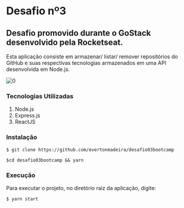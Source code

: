 # Desafio nº3

## **Desafio promovido durante o GoStack desenvolvido pela Rocketseat.**
 Esta aplicação consiste em armazenar/ listar/ remover repositórios do GitHub e suas respectivas tecnologias armazenados em uma API desenvolvida em Node.js.
 
![0](https://user-images.githubusercontent.com/42476488/80655751-d47c7180-8a55-11ea-810a-ce6db85009a6.jpg)

### Tecnologias Utilizadas

1. Node.js
2. Express.js
3. ReactJS
 
### Instalação
```
$ git clone https://github.com/evertonmadeira/desafio03bootcamp
```

```
$cd desafio03bootcamp && yarn
```

### Execução
Para executar o projeto, no diretório raiz da aplicação, digite:

```
$ yarn start
```
